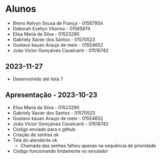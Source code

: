 # Alunos

* Breno Kelvyn Sousa de França - 01567954
* Deborah Evellyn Vitorino - 01565874
* Elisa Maria da Silva - 01523290
* Gabriely Xavier dos Santos - 01570523
* Gustavo kauan Araujo de melo - 01554652
* João Victor Gonçalves Cavalcanti - 01516742

## 2023-11-27

* Desenvolvido até lista 7

## Apresentação - 2023-10-23

* Elisa Maria da Silva - 01523290
* Gabriely Xavier dos Santos - 01570523
* Gustavo kauan Araujo de melo - 01554652
* João Victor Gonçalves Cavalcanti - 01516742
* Código enviado para o github
* Criação de senhas ok
* Tela do atendente ok
    * Chamada das senhas falhou apenas na sequência de prioridade
* Código funcionando lindamente no emulador
